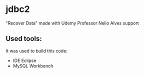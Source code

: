 # jdbc2
"Recover Data" made with Udemy Professor Nelio Alves support

## Used tools:
It was used to build this code:
- IDE Eclipse
- MySQL Workbench
